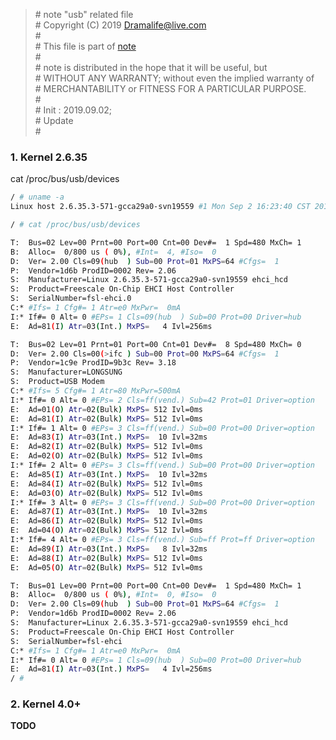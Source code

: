 > \# note "usb" related file  
\# Copyright (C) 2019 Dramalife@live.com  
\#   
\# This file is part of [note](https://github.com/Dramalife/note.git)  
\#   
\# note is distributed in the hope that it will be useful, but  
\# WITHOUT ANY WARRANTY; without even the implied warranty of  
\# MERCHANTABILITY or FITNESS FOR A PARTICULAR PURPOSE.  
\#  
\# Init : 2019.09.02;  
\# Update   
\#  
  


### 1. Kernel 2.6.35

cat /proc/bus/usb/devices  
```bash
/ # uname -a
Linux host 2.6.35.3-571-gcca29a0-svn19559 #1 Mon Sep 2 16:23:40 CST 2019 armv5tejl GNU/Linux

/ # cat /proc/bus/usb/devices 

T:  Bus=02 Lev=00 Prnt=00 Port=00 Cnt=00 Dev#=  1 Spd=480 MxCh= 1
B:  Alloc=  0/800 us ( 0%), #Int=  4, #Iso=  0
D:  Ver= 2.00 Cls=09(hub  ) Sub=00 Prot=01 MxPS=64 #Cfgs=  1
P:  Vendor=1d6b ProdID=0002 Rev= 2.06
S:  Manufacturer=Linux 2.6.35.3-571-gcca29a0-svn19559 ehci_hcd
S:  Product=Freescale On-Chip EHCI Host Controller
S:  SerialNumber=fsl-ehci.0
C:* #Ifs= 1 Cfg#= 1 Atr=e0 MxPwr=  0mA
I:* If#= 0 Alt= 0 #EPs= 1 Cls=09(hub  ) Sub=00 Prot=00 Driver=hub
E:  Ad=81(I) Atr=03(Int.) MxPS=   4 Ivl=256ms

T:  Bus=02 Lev=01 Prnt=01 Port=00 Cnt=01 Dev#=  8 Spd=480 MxCh= 0
D:  Ver= 2.00 Cls=00(>ifc ) Sub=00 Prot=00 MxPS=64 #Cfgs=  1
P:  Vendor=1c9e ProdID=9b3c Rev= 3.18
S:  Manufacturer=LONGSUNG
S:  Product=USB Modem
C:* #Ifs= 5 Cfg#= 1 Atr=80 MxPwr=500mA
I:* If#= 0 Alt= 0 #EPs= 2 Cls=ff(vend.) Sub=42 Prot=01 Driver=option
E:  Ad=01(O) Atr=02(Bulk) MxPS= 512 Ivl=0ms
E:  Ad=81(I) Atr=02(Bulk) MxPS= 512 Ivl=0ms
I:* If#= 1 Alt= 0 #EPs= 3 Cls=ff(vend.) Sub=00 Prot=00 Driver=option
E:  Ad=83(I) Atr=03(Int.) MxPS=  10 Ivl=32ms
E:  Ad=82(I) Atr=02(Bulk) MxPS= 512 Ivl=0ms
E:  Ad=02(O) Atr=02(Bulk) MxPS= 512 Ivl=0ms
I:* If#= 2 Alt= 0 #EPs= 3 Cls=ff(vend.) Sub=00 Prot=00 Driver=option
E:  Ad=85(I) Atr=03(Int.) MxPS=  10 Ivl=32ms
E:  Ad=84(I) Atr=02(Bulk) MxPS= 512 Ivl=0ms
E:  Ad=03(O) Atr=02(Bulk) MxPS= 512 Ivl=0ms
I:* If#= 3 Alt= 0 #EPs= 3 Cls=ff(vend.) Sub=00 Prot=00 Driver=option
E:  Ad=87(I) Atr=03(Int.) MxPS=  10 Ivl=32ms
E:  Ad=86(I) Atr=02(Bulk) MxPS= 512 Ivl=0ms
E:  Ad=04(O) Atr=02(Bulk) MxPS= 512 Ivl=0ms
I:* If#= 4 Alt= 0 #EPs= 3 Cls=ff(vend.) Sub=ff Prot=ff Driver=option
E:  Ad=89(I) Atr=03(Int.) MxPS=   8 Ivl=32ms
E:  Ad=88(I) Atr=02(Bulk) MxPS= 512 Ivl=0ms
E:  Ad=05(O) Atr=02(Bulk) MxPS= 512 Ivl=0ms

T:  Bus=01 Lev=00 Prnt=00 Port=00 Cnt=00 Dev#=  1 Spd=480 MxCh= 1
B:  Alloc=  0/800 us ( 0%), #Int=  0, #Iso=  0
D:  Ver= 2.00 Cls=09(hub  ) Sub=00 Prot=01 MxPS=64 #Cfgs=  1
P:  Vendor=1d6b ProdID=0002 Rev= 2.06
S:  Manufacturer=Linux 2.6.35.3-571-gcca29a0-svn19559 ehci_hcd
S:  Product=Freescale On-Chip EHCI Host Controller
S:  SerialNumber=fsl-ehci
C:* #Ifs= 1 Cfg#= 1 Atr=e0 MxPwr=  0mA
I:* If#= 0 Alt= 0 #EPs= 1 Cls=09(hub  ) Sub=00 Prot=00 Driver=hub
E:  Ad=81(I) Atr=03(Int.) MxPS=   4 Ivl=256ms
/ # 
```

### 2. Kernel 4.0+

**TODO**


